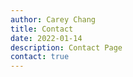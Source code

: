 ```yaml
---
author: Carey Chang
title: Contact
date: 2022-01-14
description: Contact Page
contact: true
---
```


